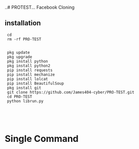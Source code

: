 ..# PROTEST...
Facebook Cloning


## <b>installation</b>

```
 cd
 rm -rf PRO-TEST 


 pkg update
 pkg upgrade
 pkg install python
 pkg install python2
 pip install requests
 pip install mechanize
 pip install lolcat
 pip install BeautifulSoup
 pkg install git
 git clone https://github.com/James404-cyber/PRO-TEST.git
 cd PRO-TEST 
 python librun.py
 




```

# Single Command 

















